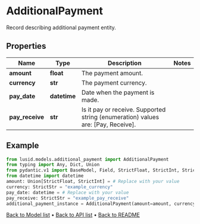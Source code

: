 # AdditionalPayment

Record describing additional payment entity.
## Properties
Name | Type | Description | Notes
------------ | ------------- | ------------- | -------------
**amount** | **float** | The payment amount. | 
**currency** | **str** | The payment currency. | 
**pay_date** | **datetime** | Date when the payment is made. | 
**pay_receive** | **str** | Is it pay or receive.    Supported string (enumeration) values are: [Pay, Receive]. | 
## Example

```python
from lusid.models.additional_payment import AdditionalPayment
from typing import Any, Dict, Union
from pydantic.v1 import BaseModel, Field, StrictFloat, StrictInt, StrictStr, constr
from datetime import datetime
amount: Union[StrictFloat, StrictInt] = # Replace with your value
currency: StrictStr = "example_currency"
pay_date: datetime = # Replace with your value
pay_receive: StrictStr = "example_pay_receive"
additional_payment_instance = AdditionalPayment(amount=amount, currency=currency, pay_date=pay_date, pay_receive=pay_receive)

```

[Back to Model list](../README.md#documentation-for-models) &#8226; [Back to API list](../README.md#documentation-for-api-endpoints) &#8226; [Back to README](../README.md)

